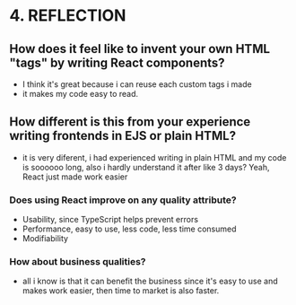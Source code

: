 # 4. REFLECTION

## How does it feel like to invent your own HTML "tags" by writing React components?
  - I think it's great because i can reuse each custom tags i made
  - it makes my code easy to read. 
## How different is this from your experience writing frontends in EJS or plain HTML? 
   - it is very diferent, i had experienced writing in plain HTML and my code is soooooo long, also i hardly understand it after like 3 days? 
      Yeah, React just made work easier
   ### Does using React improve on any quality attribute?
   - Usability, since TypeScript helps prevent errors
   - Performance, easy to use, less code, less time consumed
   - Modifiability
   ### How about business qualities?
   - all i know is that it can benefit the business since it's easy to use and makes work easier, then time to market is also faster.

